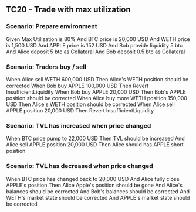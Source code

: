 ## TC20 - Trade with max utilization

### Scenario: Prepare environment
Given Max Utilization is 80%
And BTC price is 20,000 USD
And WETH price is 1,500 USD
And APPLE price is 152 USD
And Bob provide liquidity 5 btc
And Alice deposit 5 btc as Collateral
And Bob deposit 0.5 btc as Collateral

### Scenario: Traders buy / sell
When Alice sell WETH 600,000 USD
Then Alice's WETH position should be corrected
When Bob buy APPLE 100,000 USD
Then Revert InsufficientLiquidity
When Bob buy APPLE 20,000 USD
Then Bob's APPLE position should be corrected
When Alice buy more WETH position 150,000 USD
Then Alice's WETH position should be corrected
When Alice sell APPLE position 20,000 USD
Then Revert InsufficientLiquidity

### Scenario: TVL has increased when price changed
When BTC price pump to 22,000 USD
Then TVL should be increased
And Alice sell APPLE position 20,000 USD
Then Alice should has APPLE short position

### Scenario: TVL has decreased when price changed
When BTC price has changed back to 20,000 USD
And Alice fully close APPLE's position
Then Alice Apple's position should be gone
And Alice's balances should be corrected
And Bob's balances should be corrected
And WETH's market state should be corrected
And APPLE's market state should be corrected
